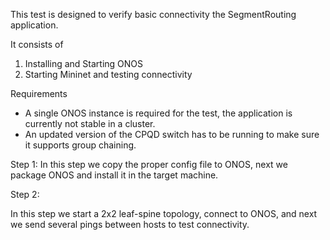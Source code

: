 This test is designed to verify basic connectivity the SegmentRouting application.

It consists of 

1) Installing and Starting ONOS
2) Starting Mininet and testing connectivity

Requirements

 - A single ONOS instance is required for the test, the application is currently not stable in a cluster.
 - An updated version of the CPQD switch has to be running to make sure it supports group chaining.

Step 1:
In this step we copy the proper config file to ONOS, next we package ONOS and install it in the target machine.

Step 2:

In this step we start a 2x2 leaf-spine topology, connect to ONOS, and next we send several pings between hosts to test connectivity.
